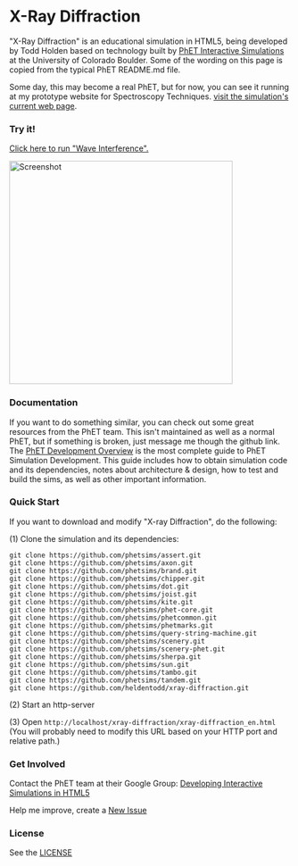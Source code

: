 X-Ray Diffraction
=============
"X-Ray Diffraction" is an educational simulation in HTML5, being developed by Todd Holden based on technology built by 
<a href="https://phet.colorado.edu/" target="_blank">PhET Interactive Simulations</a> at the University of Colorado Boulder. 
Some of the wording on this page is copied from the typical PhET README.md file.


Some day, this may become a real PhET, but for now, you can see it running at my prototype website for Spectroscopy Techniques.
<a href="https://tholden79.wixsite.com/mysite2/xrd-simulation" target="_blank">visit the simulation's current web page</a>.

### Try it!

<a href="https://heldentodd.github.io/xray-diffraction/xray-diffraction_en_adapted-from-phet" target="_blank">Click here to run "Wave Interference".</a>

<a href="https://heldentodd.github.io/xray-diffraction/xray-diffraction_en_adapted-from-phet" target="_blank">
<img src="https://heldentodd.github.io/xray-diffraction/screenshot_XRD.png" alt="Screenshot" style="width: 400px;"/>
</a>

### Documentation
If you want to do something similar, you can check out some great resources from the PhET team. This isn't maintained as well
as a normal PhET, but if something is broken, just message me though the github link.
The <a href="https://github.com/phetsims/phet-info/blob/master/doc/phet-development-overview.md" target="_blank">PhET Development Overview</a> is the most complete guide to PhET Simulation
Development. This guide includes how to obtain simulation code and its dependencies, notes about architecture & design, how to test and build
the sims, as well as other important information.

### Quick Start
If you want to download and modify "X-ray Diffraction", do the following:

(1) Clone the simulation and its dependencies:
```
git clone https://github.com/phetsims/assert.git
git clone https://github.com/phetsims/axon.git
git clone https://github.com/phetsims/brand.git
git clone https://github.com/phetsims/chipper.git
git clone https://github.com/phetsims/dot.git
git clone https://github.com/phetsims/joist.git
git clone https://github.com/phetsims/kite.git
git clone https://github.com/phetsims/phet-core.git
git clone https://github.com/phetsims/phetcommon.git
git clone https://github.com/phetsims/phetmarks.git
git clone https://github.com/phetsims/query-string-machine.git
git clone https://github.com/phetsims/scenery.git
git clone https://github.com/phetsims/scenery-phet.git
git clone https://github.com/phetsims/sherpa.git
git clone https://github.com/phetsims/sun.git
git clone https://github.com/phetsims/tambo.git
git clone https://github.com/phetsims/tandem.git
git clone https://github.com/heldentodd/xray-diffraction.git
```
(2) Start an http-server

(3) Open `http://localhost/xray-diffraction/xray-diffraction_en.html` (You will probably need to modify this URL based on your HTTP port and relative path.)

### Get Involved

Contact the PhET team at their Google Group: <a href="http://groups.google.com/forum/#!forum/developing-interactive-simulations-in-html5" target="_blank">Developing Interactive Simulations in HTML5</a>

Help me improve, create a <a href="http://github.com/heldentodd/xray-diffraction/issues/new" target="_blank">New Issue</a>

### License
See the <a href="https://github.com/heldentodd/xray-diffraction/blob/master/LICENSE" target="_blank">LICENSE</a>
